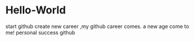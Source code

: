 # Hello-World
start github
create new career ,my github career comes.
a new
age come
to me!
personal
success
github

